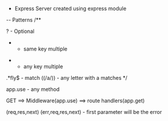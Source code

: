 - Express Server created using express module

-- Patterns
/** 

? - Optional
+ - same key multiple
* - any key multiple 

.*fly$ - match
((/a/)) - any letter with a matches
*/


app.use - any method 

GET ==> Middleware(app.use) ==> route handlers(app.get)


(req,res,next)
(err,req,res,next) - first parameter will be the error